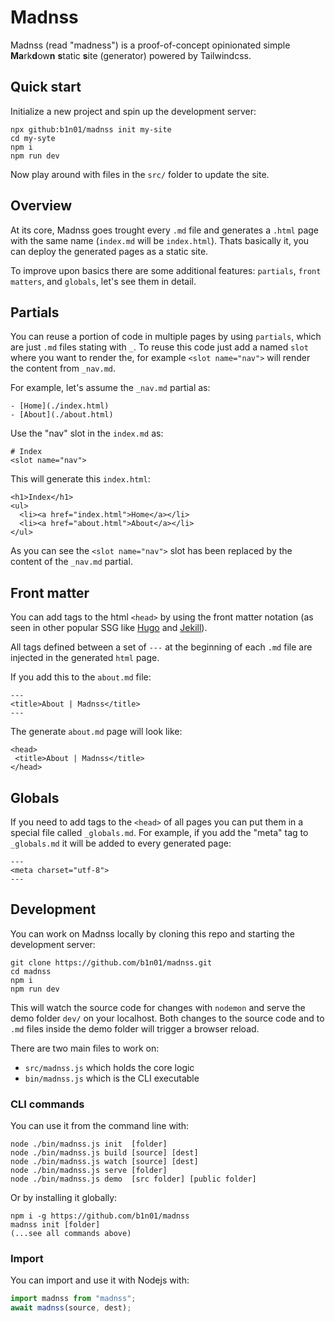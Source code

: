 # Madnss

Madnss (read "madness") is a proof-of-concept opinionated simple **Ma**rk**d**ow**n** **s**tatic **s**ite (generator) powered by Tailwindcss.

## Quick start

Initialize a new project and spin up the development server:

```
npx github:b1n01/madnss init my-site
cd my-syte
npm i
npm run dev
```

Now play around with files in the `src/` folder to update the site.

## Overview

At its core, Madnss goes trought every `.md` file and generates a `.html` page with the same name (`index.md` will be `index.html`). Thats basically it, you can deploy the generated pages as a static site.

To improve upon basics there are some additional features: `partials`, `front matters`, and `globals`, let's see them in detail.

## Partials

You can reuse a portion of code in multiple pages by using `partials`, which are just `.md` files stating with `_`. To reuse this code just add a named `slot` where you want to render the, for example `<slot name="nav">` will render the content from `_nav.md`.

For example, let's assume the `_nav.md` partial as:

```
- [Home](./index.html)
- [About](./about.html)
```

Use the "nav" slot in the `index.md` as:

```
# Index
<slot name="nav">
```

This will generate this `index.html`:

```
<h1>Index</h1>
<ul>
  <li><a href="index.html">Home</a></li>
  <li><a href="about.html">About</a></li>
</ul>

```

As you can see the `<slot name="nav">` slot has been replaced by the content of the `_nav.md` partial.

## Front matter

You can add tags to the html `<head>` by using the front matter notation (as seen in other popular SSG like [Hugo](https://gohugo.io/content-management/front-matter/) and [Jekill](https://jekyllrb.com/docs/front-matter/)).

All tags defined between a set of `---` at the beginning of each `.md` file are injected in the generated `html` page.

If you add this to the `about.md` file:

```
---
<title>About | Madnss</title>
---
```

The generate `about.md` page will look like:

```
<head>
 <title>About | Madnss</title>
</head>
```

## Globals

If you need to add tags to the `<head>` of all pages you can put them in a special file called `_globals.md`. For example, if you add the "meta" tag to `_globals.md` it will be added to every generated page:

```
---
<meta charset="utf-8">
---
```

## Development

You can work on Madnss locally by cloning this repo and starting the development server:

```
git clone https://github.com/b1n01/madnss.git
cd madnss
npm i
npm run dev
```

This will watch the source code for changes with `nodemon` and serve the demo folder `dev/` on your localhost. Both changes to the source code and to `.md` files inside the demo folder will trigger a browser reload.

There are two main files to work on:

- `src/madnss.js` which holds the core logic
- `bin/madnss.js` which is the CLI executable

### CLI commands

You can use it from the command line with:

```
node ./bin/madnss.js init  [folder]
node ./bin/madnss.js build [source] [dest]
node ./bin/madnss.js watch [source] [dest]
node ./bin/madnss.js serve [folder]
node ./bin/madnss.js demo  [src folder] [public folder]
```

Or by installing it globally:

```
npm i -g https://github.com/b1n01/madnss
madnss init [folder]
(...see all commands above)
```

### Import

You can import and use it with Nodejs with:

```js
import madnss from "madnss";
await madnss(source, dest);
```
